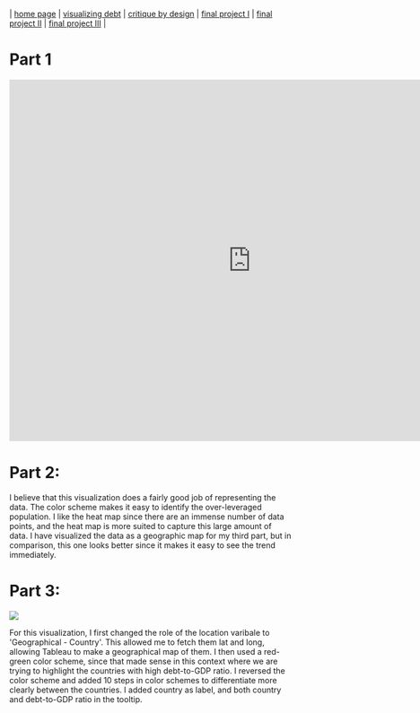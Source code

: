| [home page](https://cmustudent.github.io/tswd-portfolio-templates/) | [visualizing debt](visualizing-government-debt.md) | [critique by design](critique-by-design) | [final project I](final-project-part-one) | [final project II](final-project-part-two) | [final project III](final-project-part-three) |

# Part 1
<iframe src="https://data.oecd.org/chart/7fa5" width="860" height="645" style="border: 0" mozallowfullscreen="true" webkitallowfullscreen="true" allowfullscreen="true"><a href="https://data.oecd.org/chart/7fa5" target="_blank">OECD Chart: General government debt, Total, % of GDP, Annual, 2022</a></iframe>

# Part 2: 

<script type='text/javascript'> var divElement = document.getElementById('viz1699412131844'); var vizElement = divElement.getElementsByTagName('object')[0]; vizElement.style.width='100%'; vizElement.style.height=(divElement.offsetWidth*0.75)+'px'; var scriptElement = document.createElement('script'); scriptElement.src = 'https://public.tableau.com/javascripts/api/viz_v1.js'; vizElement.parentNode.insertBefore(scriptElement, vizElement); </script>

I believe that this visualization does a fairly good job of representing the data. The color scheme makes it easy to identify the over-leveraged population. I like the heat map since there are an immense number of data points, and the heat map is more suited to capture this large amount of data. I have visualized the data as a geographic map for my third part, but in comparison, this one looks better since it makes it easy to see the trend immediately. 

# Part 3:

<div class='tableauPlaceholder' id='viz1699418119936' style='position: relative'><noscript><a href='#'><img alt=' ' src='https:&#47;&#47;public.tableau.com&#47;static&#47;images&#47;De&#47;Debt-to-GDPGeographicalMap&#47;GeographicalMap&#47;1_rss.png' style='border: none' /></a></noscript><object class='tableauViz'  style='display:none;'><param name='host_url' value='https%3A%2F%2Fpublic.tableau.com%2F' /> <param name='embed_code_version' value='3' /> <param name='site_root' value='' /><param name='name' value='Debt-to-GDPGeographicalMap&#47;GeographicalMap' /><param name='tabs' value='yes' /><param name='toolbar' value='yes' /><param name='static_image' value='https:&#47;&#47;public.tableau.com&#47;static&#47;images&#47;De&#47;Debt-to-GDPGeographicalMap&#47;GeographicalMap&#47;1.png' /> <param name='animate_transition' value='yes' /><param name='display_static_image' value='yes' /><param name='display_spinner' value='yes' /><param name='display_overlay' value='yes' /><param name='display_count' value='yes' /><param name='language' value='en-US' /></object></div>                <script type='text/javascript'>                    var divElement = document.getElementById('viz1699418119936');                    var vizElement = divElement.getElementsByTagName('object')[0];                    vizElement.style.width='100%';vizElement.style.height=(divElement.offsetWidth*0.75)+'px';                    var scriptElement = document.createElement('script');                    scriptElement.src = 'https://public.tableau.com/javascripts/api/viz_v1.js';                    vizElement.parentNode.insertBefore(scriptElement, vizElement);                </script>

For this visualization, I first changed the role of the location varibale to 'Geographical - Country'. This allowed me to fetch them lat and long, allowing Tableau to make a geographical map of them. I then used a red-green color scheme, since that made sense in this context where we are trying to highlight the countries with high debt-to-GDP ratio. I reversed the color scheme and added 10 steps  in color schemes to differentiate more clearly between the countries. I added country as label, and both country and debt-to-GDP ratio in the tooltip.
